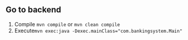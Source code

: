## Go to backend
1. Compile `mvn compile` or `mvn clean compile`
2. Execute`mvn exec:java -Dexec.mainClass="com.bankingsystem.Main"`

